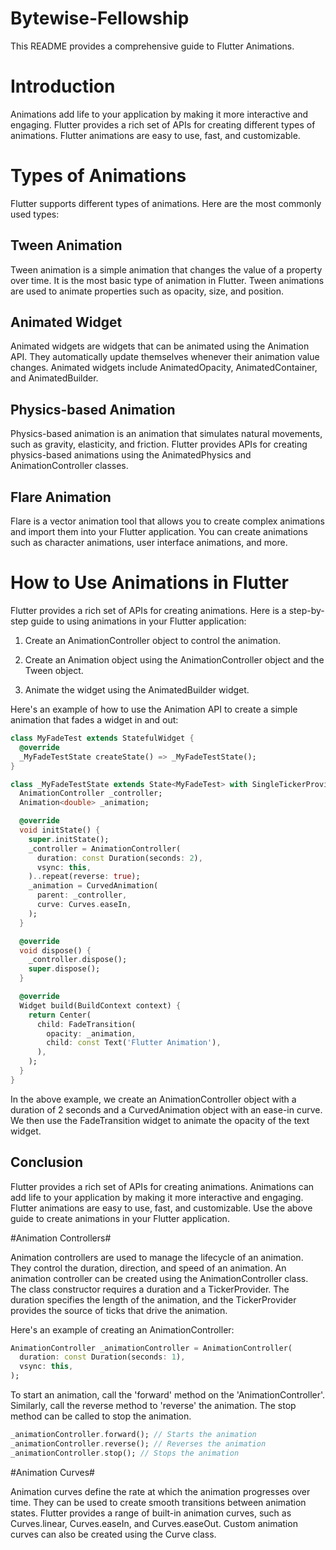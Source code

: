 # Bytewise-Fellowship
This README provides a comprehensive guide to Flutter Animations.

Introduction
=============
Animations add life to your application by making it more interactive and engaging. Flutter provides a rich set of APIs for creating different types of animations. Flutter animations are easy to use, fast, and customizable.

Types of Animations
=============
Flutter supports different types of animations. Here are the most commonly used types:

Tween Animation
--------------
Tween animation is a simple animation that changes the value of a property over time. It is the most basic type of animation in Flutter. Tween animations are used to animate properties such as opacity, size, and position.

Animated Widget
--------------
Animated widgets are widgets that can be animated using the Animation API. They automatically update themselves whenever their animation value changes. Animated widgets include AnimatedOpacity, AnimatedContainer, and AnimatedBuilder.

Physics-based Animation
--------------
Physics-based animation is an animation that simulates natural movements, such as gravity, elasticity, and friction. Flutter provides APIs for creating physics-based animations using the AnimatedPhysics and AnimationController classes.

Flare Animation
--------------
Flare is a vector animation tool that allows you to create complex animations and import them into your Flutter application. You can create animations such as character animations, user interface animations, and more.

How to Use Animations in Flutter
=====
Flutter provides a rich set of APIs for creating animations. Here is a step-by-step guide to using animations in your Flutter application:

  1. Create an AnimationController object to control the animation.

  2. Create an Animation object using the AnimationController object and the Tween object.

  3. Animate the widget using the AnimatedBuilder widget.

Here's an example of how to use the Animation API to create a simple animation that fades a widget in and out:

```dart
class MyFadeTest extends StatefulWidget {
  @override
  _MyFadeTestState createState() => _MyFadeTestState();
}

class _MyFadeTestState extends State<MyFadeTest> with SingleTickerProviderStateMixin {
  AnimationController _controller;
  Animation<double> _animation;

  @override
  void initState() {
    super.initState();
    _controller = AnimationController(
      duration: const Duration(seconds: 2),
      vsync: this,
    )..repeat(reverse: true);
    _animation = CurvedAnimation(
      parent: _controller,
      curve: Curves.easeIn,
    );
  }

  @override
  void dispose() {
    _controller.dispose();
    super.dispose();
  }

  @override
  Widget build(BuildContext context) {
    return Center(
      child: FadeTransition(
        opacity: _animation,
        child: const Text('Flutter Animation'),
      ),
    );
  }
}
```

In the above example, we create an AnimationController object with a duration of 2 seconds and a CurvedAnimation object with an ease-in curve. We then use the FadeTransition widget to animate the opacity of the text widget.

## Conclusion ##

Flutter provides a rich set of APIs for creating animations. Animations can add life to your application by making it more interactive and engaging. Flutter animations are easy to use, fast, and customizable. Use the above guide to create animations in your Flutter application.




#Animation Controllers#

Animation controllers are used to manage the lifecycle of an animation. They control the duration, direction, and speed of an animation. An animation controller can be created using the AnimationController class. The class constructor requires a duration and a TickerProvider. The duration specifies the length of the animation, and the TickerProvider provides the source of ticks that drive the animation.

Here's an example of creating an AnimationController:

```dart
AnimationController _animationController = AnimationController(
  duration: const Duration(seconds: 1),
  vsync: this,
);
```

To start an animation, call the 'forward' method on the 'AnimationController'. Similarly, call the reverse method to 'reverse' the animation.
The stop method can be called to stop the animation.

```dart
_animationController.forward(); // Starts the animation
_animationController.reverse(); // Reverses the animation
_animationController.stop(); // Stops the animation
```

#Animation Curves#

Animation curves define the rate at which the animation progresses over time. They can be used to create smooth transitions between animation states.
Flutter provides a range of built-in animation curves, such as Curves.linear, Curves.easeIn, and Curves.easeOut. Custom animation curves can also be created using the Curve class.
